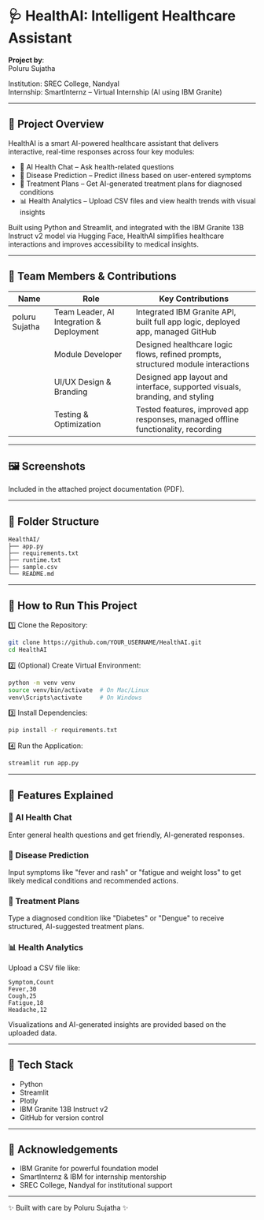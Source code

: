 # 🩺 HealthAI: Intelligent Healthcare Assistant

**Project by**:  
Poluru Sujatha  

Institution: SREC College, Nandyal  
Internship: SmartInternz – Virtual Internship (AI using IBM Granite)

---

## 📌 Project Overview

HealthAI is a smart AI-powered healthcare assistant that delivers interactive, real-time responses across four key modules:

- 💬 AI Health Chat – Ask health-related questions  
- 🦠 Disease Prediction – Predict illness based on user-entered symptoms  
- 💊 Treatment Plans – Get AI-generated treatment plans for diagnosed conditions  
- 📊 Health Analytics – Upload CSV files and view health trends with visual insights  

Built using Python and Streamlit, and integrated with the IBM Granite 13B Instruct v2 model via Hugging Face, HealthAI simplifies healthcare interactions and improves accessibility to medical insights.

---

## 👥 Team Members & Contributions

| Name                   | Role                                     | Key Contributions                                                                 |
|------------------------|------------------------------------------|------------------------------------------------------------------------------------|
poluru Sujatha          | Team Leader, AI Integration & Deployment | Integrated IBM Granite API, built full app logic, deployed app, managed GitHub     |
|                    | Module Developer                         | Designed healthcare logic flows, refined prompts, structured module interactions   |
|                    | UI/UX Design & Branding              | Designed app layout and interface, supported visuals, branding, and styling        |
|                    | Testing & Optimization                   | Tested features, improved app responses, managed offline functionality, recording  |

---

## 🖼️ Screenshots

Included in the attached project documentation (PDF).

---

## 📁 Folder Structure

```
HealthAI/
├── app.py
├── requirements.txt
├── runtime.txt
├── sample.csv
└── README.md
```

---

## 🚀 How to Run This Project

1️⃣ Clone the Repository:
```bash
git clone https://github.com/YOUR_USERNAME/HealthAI.git
cd HealthAI
```

2️⃣ (Optional) Create Virtual Environment:
```bash
python -m venv venv
source venv/bin/activate  # On Mac/Linux
venv\Scripts\activate     # On Windows
```

3️⃣ Install Dependencies:
```bash
pip install -r requirements.txt
```

4️⃣ Run the Application:
```bash
streamlit run app.py
```

---

## 🧪 Features Explained

### 💬 AI Health Chat  
Enter general health questions and get friendly, AI-generated responses.

### 🦠 Disease Prediction  
Input symptoms like "fever and rash" or "fatigue and weight loss" to get likely medical conditions and recommended actions.

### 💊 Treatment Plans  
Type a diagnosed condition like "Diabetes" or "Dengue" to receive structured, AI-suggested treatment plans.

### 📊 Health Analytics  
Upload a CSV file like:

```
Symptom,Count
Fever,30
Cough,25
Fatigue,18
Headache,12
```

Visualizations and AI-generated insights are provided based on the uploaded data.

---

## 🧠 Tech Stack

- Python  
- Streamlit  
- Plotly  
- IBM Granite 13B Instruct v2   
- GitHub for version control  

---

## 🙏 Acknowledgements

- IBM Granite for powerful foundation model  
- SmartInternz & IBM for internship mentorship  
- SREC College, Nandyal for institutional support  

---

✨ Built with care by Poluru Sujatha ✨
